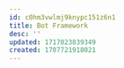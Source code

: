 ```yaml
---
id: c0hm3vwlmj9knypc151z6n1
title: Bot Framework
desc: ''
updated: 1717023839349
created: 1707721918021
---
```


